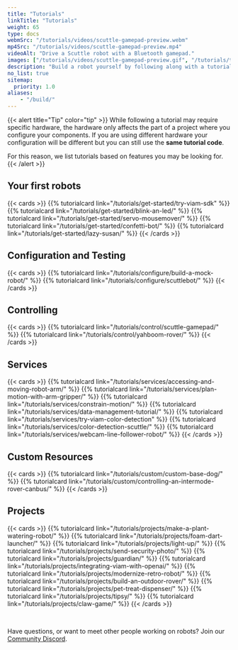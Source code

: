 ```yaml
---
title: "Tutorials"
linkTitle: "Tutorials"
weight: 65
type: docs
webmSrc: "/tutorials/videos/scuttle-gamepad-preview.webm"
mp4Src: "/tutorials/videos/scuttle-gamepad-preview.mp4"
videoAlt: "Drive a Scuttle robot with a Bluetooth gamepad."
images: ["/tutorials/videos/scuttle-gamepad-preview.gif", "/tutorials/try-viam-sdk/image1.gif",  ]
description: "Build a robot yourself by following along with a tutorial."
no_list: true
sitemap:
  priority: 1.0
aliases:
    - "/build/"
---
```


{{< alert title="Tip" color="tip" >}}
While following a tutorial may require specific hardware, the hardware only affects the part of a project where you configure your components.
If you are using different hardware your configuration will be different but you can still use the **same tutorial code**.

For this reason, we list tutorials based on features you may be looking for.
{{< /alert >}}

## Your first robots

{{< cards >}}
    {{% tutorialcard link="/tutorials/get-started/try-viam-sdk" %}}
    {{% tutorialcard link="/tutorials/get-started/blink-an-led/" %}}
    {{% tutorialcard link="/tutorials/get-started/servo-mousemover/" %}}
    {{% tutorialcard link="/tutorials/get-started/confetti-bot/" %}}
    {{% tutorialcard link="/tutorials/get-started/lazy-susan/" %}}
{{< /cards >}}

## Configuration and Testing

{{< cards >}}
    {{% tutorialcard link="/tutorials/configure/build-a-mock-robot/" %}}
    {{% tutorialcard link="/tutorials/configure/scuttlebot/" %}}
{{< /cards >}}

## Controlling

{{< cards >}}
    {{% tutorialcard link="/tutorials/control/scuttle-gamepad/" %}}
    {{% tutorialcard link="/tutorials/control/yahboom-rover/" %}}
{{< /cards >}}

## Services

{{< cards >}}
    {{% tutorialcard link="/tutorials/services/accessing-and-moving-robot-arm/" %}}
    {{% tutorialcard link="/tutorials/services/plan-motion-with-arm-gripper/" %}}
    {{% tutorialcard link="/tutorials/services/constrain-motion/" %}}
    {{% tutorialcard link="/tutorials/services/data-management-tutorial/" %}}
    {{% tutorialcard link="/tutorials/services/try-viam-color-detection" %}}
    {{% tutorialcard link="/tutorials/services/color-detection-scuttle/" %}}
    {{% tutorialcard link="/tutorials/services/webcam-line-follower-robot/" %}}
{{< /cards >}}

## Custom Resources

{{< cards >}}
    {{% tutorialcard link="/tutorials/custom/custom-base-dog/" %}}
    {{% tutorialcard link="/tutorials/custom/controlling-an-intermode-rover-canbus/" %}}
{{< /cards >}}

## Projects

{{< cards >}}
    {{% tutorialcard link="/tutorials/projects/make-a-plant-watering-robot/" %}}
    {{% tutorialcard link="/tutorials/projects/foam-dart-launcher/" %}}
    {{% tutorialcard link="/tutorials/projects/light-up/" %}}
    {{% tutorialcard link="/tutorials/projects/send-security-photo/" %}}
    {{% tutorialcard link="/tutorials/projects/guardian/" %}}
    {{% tutorialcard link="/tutorials/projects/integrating-viam-with-openai/" %}}
    {{% tutorialcard link="/tutorials/projects/modernize-retro-robot/" %}}
    {{% tutorialcard link="/tutorials/projects/build-an-outdoor-rover/" %}}
    {{% tutorialcard link="/tutorials/projects/pet-treat-dispenser/" %}}
    {{% tutorialcard link="/tutorials/projects/tipsy/" %}}
    {{% tutorialcard link="/tutorials/projects/claw-game/" %}}
{{< /cards >}}

<br>

Have questions, or want to meet other people working on robots? Join our [Community Discord](https://discord.gg/viam).
